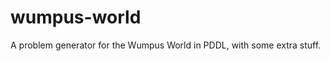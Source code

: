 wumpus-world
============

A problem generator for the Wumpus World in PDDL, with some extra stuff.
